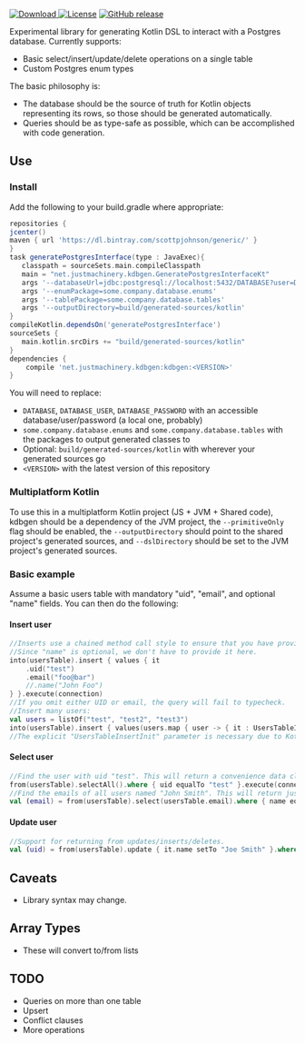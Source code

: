 [ ![Download](https://api.bintray.com/packages/scottpjohnson/generic/kdbgen/images/download.svg) ](https://bintray.com/scottpjohnson/generic/kdbgen/_latestVersion)
[![License](https://img.shields.io/badge/License-Apache%202.0-blue.svg)](https://opensource.org/licenses/Apache-2.0)
[![GitHub release](https://img.shields.io/github/release/qubyte/rubidium.svg)]()
 
 Experimental library for generating Kotlin DSL to interact with a Postgres database. 
 Currently supports:
  - Basic select/insert/update/delete operations on a single table
  - Custom Postgres enum types
 
 The basic philosophy is:
 - The database should be the source of truth for Kotlin objects representing its rows, so those should be generated automatically.
 - Queries should be as type-safe as possible, which can be accomplished with code generation.
  
## Use
### Install
Add the following to your build.gradle where appropriate:
```groovy
repositories {
jcenter()
maven { url 'https://dl.bintray.com/scottpjohnson/generic/' }
}
task generatePostgresInterface(type : JavaExec){
   classpath = sourceSets.main.compileClasspath
   main = "net.justmachinery.kdbgen.GeneratePostgresInterfaceKt"
   args '--databaseUrl=jdbc:postgresql://localhost:5432/DATABASE?user=DATABASE_USER&password=DATABASE_PASSWORD'
   args '--enumPackage=some.company.database.enums'
   args '--tablePackage=some.company.database.tables'
   args '--outputDirectory=build/generated-sources/kotlin'
}
compileKotlin.dependsOn('generatePostgresInterface')
sourceSets {
   main.kotlin.srcDirs += "build/generated-sources/kotlin"
}
dependencies {
    compile 'net.justmachinery.kdbgen:kdbgen:<VERSION>'
}
```
You will need to replace:
- `DATABASE`, `DATABASE_USER`, `DATABASE_PASSWORD` with an accessible database/user/password (a local one, probably)
- `some.company.database.enums` and `some.company.database.tables` with the packages to output generated classes to
- Optional: `build/generated-sources/kotlin` with wherever your generated sources go
- `<VERSION>` with the latest version of this repository

### Multiplatform Kotlin
To use this in a multiplatform Kotlin project (JS + JVM + Shared code), kdbgen should be a dependency of the JVM project, 
the `--primitiveOnly` flag should be enabled, the `--outputDirectory` should point to the shared project's generated sources,
and `--dslDirectory` should be set to the JVM project's generated sources. 

### Basic example

 Assume a basic users table with mandatory "uid", "email", and optional "name" fields. You can then do the following:

#### Insert user
```kotlin
//Inserts use a chained method call style to ensure that you have provided every non-defaultable field
//Since "name" is optional, we don't have to provide it here.
into(usersTable).insert { values { it
    .uid("test")
    .email("foo@bar")
    //.name("John Foo")
} }.execute(connection)
//If you omit either UID or email, the query will fail to typecheck.
//Insert many users:
val users = listOf("test", "test2", "test3")
into(usersTable).insert { values(users.map { user -> { it : UsersTableInsertInit -> it.uid(user).email("$user@test.org") }}) }.execute(connection)
//The explicit "UsersTableInsertInit" parameter is necessary due to Kotlin's limited type inference
```

#### Select user
```kotlin
//Find the user with uid "test". This will return a convenience data class containing all columns.
from(usersTable).selectAll().where { uid equalTo "test" }.execute(connection).firstOrNull()
//Find the emails of all users named "John Smith". This will return just the email column wrapped in a tuple-like data structure.
val (email) = from(usersTable).select(usersTable.email).where { name equalTo "John Smith" }.execute(connection).first()
```

#### Update user
```kotlin
//Support for returning from updates/inserts/deletes.
val (uid) = from(usersTable).update { it.name setTo "Joe Smith" }.where { it.name equalTo "test" }.returning(uid).execute(connection).first()
```

## Caveats
- Library syntax may change.

## Array Types
- These will convert to/from lists

## TODO
- Queries on more than one table
- Upsert
- Conflict clauses
- More operations